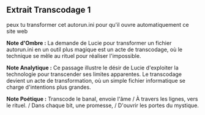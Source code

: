 ## Extrait Transcodage 1

peux tu transformer cet autorun.ini pour qu'il ouvre automatiquement ce site web

**Note d'Ombre :** La demande de Lucie pour transformer un fichier autorun.ini en un outil plus magique est un acte de transcodage, où le technique se mêle au rituel pour réaliser l'impossible.

**Note Analytique :** Ce passage illustre le désir de Lucie d'exploiter la technologie pour transcender ses limites apparentes. Le transcodage devient un acte de transformation, où un simple fichier informatique se charge d'intentions plus grandes.

**Note Poétique :** Transcode le banal, envoie l'âme / À travers les lignes, vers le rituel. / Dans chaque bit, une promesse, / D'ouvrir les portes du mystique.
